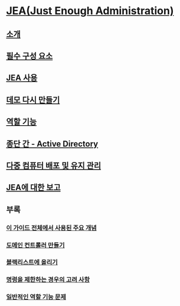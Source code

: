 # [JEA(Just Enough Administration)](README.md)
##  [소개](introduction.md)
##  [필수 구성 요소](prerequisites.md)
##  [JEA 사용](using-jea.md)
##  [데모 다시 만들기](remake-the-demo-endpoint.md)
##  [역할 기능](role-capabilities.md)
##  [종단 간 - Active Directory](end-to-end---active-directory.md)
##  [다중 컴퓨터 배포 및 유지 관리](multi-machine-deployment-and-maintenance.md)
##  [JEA에 대한 보고](reporting-on-jea.md)
##  부록
###  [이 가이드 전체에서 사용된 주요 개념](key-concepts-used-throughout-this-guide.md)  
###  [도메인 컨트롤러 만들기](creating-a-domain-controller.md)  
###  [블랙리스트에 올리기](on-blacklisting.md)  
###  [명령을 제한하는 경우의 고려 사항](considerations-when-limiting-commands.md)  
###  [일반적인 역할 기능 문제](common-role-capability-pitfalls.md)


<!--HONumber=Aug16_HO3-->


